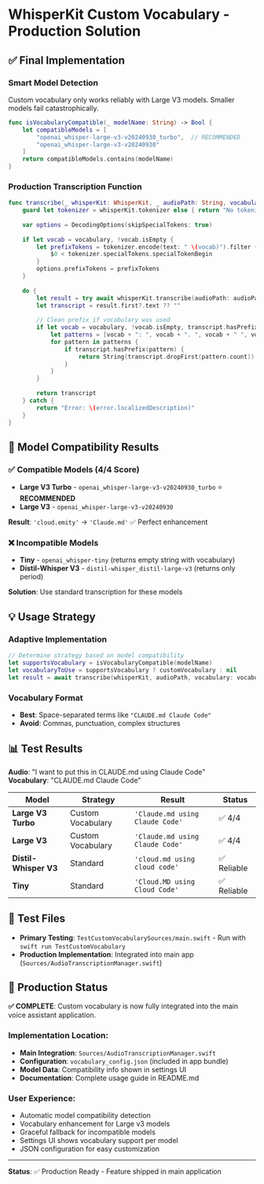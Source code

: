 # WhisperKit Custom Vocabulary - Production Solution

## ✅ Final Implementation

### Smart Model Detection
Custom vocabulary only works reliably with Large V3 models. Smaller models fail catastrophically.

```swift
func isVocabularyCompatible(_ modelName: String) -> Bool {
    let compatibleModels = [
        "openai_whisper-large-v3-v20240930_turbo",  // RECOMMENDED
        "openai_whisper-large-v3-v20240930"
    ]
    return compatibleModels.contains(modelName)
}
```

### Production Transcription Function
```swift
func transcribe(_ whisperKit: WhisperKit, _ audioPath: String, vocabulary: String?) async -> String {
    guard let tokenizer = whisperKit.tokenizer else { return "No tokenizer" }
    
    var options = DecodingOptions(skipSpecialTokens: true)
    
    if let vocab = vocabulary, !vocab.isEmpty {
        let prefixTokens = tokenizer.encode(text: " \(vocab)").filter { 
            $0 < tokenizer.specialTokens.specialTokenBegin 
        }
        options.prefixTokens = prefixTokens
    }
    
    do {
        let result = try await whisperKit.transcribe(audioPath: audioPath, decodeOptions: options)
        let transcript = result.first?.text ?? ""
        
        // Clean prefix if vocabulary was used
        if let vocab = vocabulary, !vocab.isEmpty, transcript.hasPrefix(vocab) {
            let patterns = [vocab + ": ", vocab + ". ", vocab + " ", vocab]
            for pattern in patterns {
                if transcript.hasPrefix(pattern) {
                    return String(transcript.dropFirst(pattern.count)).trimmingCharacters(in: .whitespaces)
                }
            }
        }
        
        return transcript
    } catch {
        return "Error: \(error.localizedDescription)"
    }
}
```

## 🎯 Model Compatibility Results

### ✅ **Compatible Models (4/4 Score)**
- **Large V3 Turbo** - `openai_whisper-large-v3-v20240930_turbo` ⭐ **RECOMMENDED**
- **Large V3** - `openai_whisper-large-v3-v20240930`

**Result**: `'cloud.emity'` → `'Claude.md'` ✅ Perfect enhancement

### ❌ **Incompatible Models** 
- **Tiny** - `openai_whisper-tiny` (returns empty string with vocabulary)
- **Distil-Whisper V3** - `distil-whisper_distil-large-v3` (returns only period)

**Solution**: Use standard transcription for these models

## 💡 Usage Strategy

### Adaptive Implementation
```swift
// Determine strategy based on model compatibility
let supportsVocabulary = isVocabularyCompatible(modelName)
let vocabularyToUse = supportsVocabulary ? customVocabulary : nil
let result = await transcribe(whisperKit, audioPath, vocabulary: vocabularyToUse)
```

### Vocabulary Format
- **Best**: Space-separated terms like `"CLAUDE.md Claude Code"`
- **Avoid**: Commas, punctuation, complex structures

## 📊 Test Results

**Audio**: "I want to put this in CLAUDE.md using Claude Code"  
**Vocabulary**: "CLAUDE.md Claude Code"

| Model | Strategy | Result | Status |
|-------|----------|--------|--------|
| **Large V3 Turbo** | Custom Vocabulary | `'Claude.md using Claude Code'` | ✅ 4/4 |
| **Large V3** | Custom Vocabulary | `'Claude.md using Claude Code'` | ✅ 4/4 |
| **Distil-Whisper V3** | Standard | `'cloud.md using cloud code'` | ✅ Reliable |
| **Tiny** | Standard | `'Cloud.MD using Cloud Code'` | ✅ Reliable |

## 🧪 Test Files

- **Primary Testing**: `TestCustomVocabularySources/main.swift` - Run with `swift run TestCustomVocabulary`
- **Production Implementation**: Integrated into main app (`Sources/AudioTranscriptionManager.swift`)

## 🚀 Production Status

**✅ COMPLETE**: Custom vocabulary is now fully integrated into the main voice assistant application.

### Implementation Location:
- **Main Integration**: `Sources/AudioTranscriptionManager.swift`
- **Configuration**: `vocabulary_config.json` (included in app bundle)
- **Model Data**: Compatibility info shown in settings UI
- **Documentation**: Complete usage guide in README.md

### User Experience:
- Automatic model compatibility detection
- Vocabulary enhancement for Large v3 models
- Graceful fallback for incompatible models
- Settings UI shows vocabulary support per model
- JSON configuration for easy customization

---
**Status**: ✅ Production Ready - Feature shipped in main application